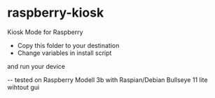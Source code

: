 # raspberry-kiosk
Kiosk Mode for Raspberry

- Copy this folder to your destination
- Change variables in install script

and run your device

-- tested on Raspberry Modell 3b with Raspian/Debian Bullseye 11 lite wihtout gui
